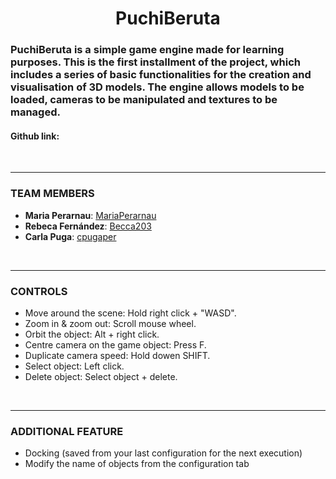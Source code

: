 
<h1 align="center">PuchiBeruta</h1>

### PuchiBeruta is a simple game engine made for learning purposes. This is the first installment of the project, which includes a series of basic functionalities for the creation and visualisation of 3D models. The engine allows models to be loaded, cameras to be manipulated and textures to be managed. 
#### Github link: 

<br>

---

### TEAM MEMBERS
- **Maria Perarnau**: [MariaPerarnau](https://github.com/MariaPerarnau)
- **Rebeca Fernández**: [Becca203](https://github.com/Becca203)
- **Carla Puga**: [cpugaper](https://github.com/cpugaper)

<br>

---

### CONTROLS

- Move around the scene: Hold right click + "WASD".
- Zoom in & zoom out: Scroll mouse wheel.
- Orbit the object: Alt + right click.
- Centre camera on the game object: Press F.
- Duplicate camera speed: Hold dowen SHIFT.
- Select object: Left click.
- Delete object: Select object + delete.

<br>

---

### ADDITIONAL FEATURE

- Docking (saved from your last configuration for the next execution)
- Modify the name of objects from the configuration tab

<br>
